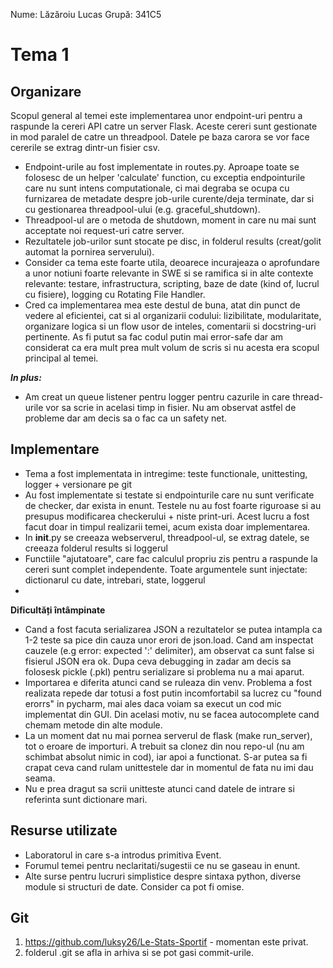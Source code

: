Nume: Lăzăroiu Lucas
Grupă: 341C5

# Tema 1

Organizare
-
Scopul general al temei este implementarea unor endpoint-uri pentru a raspunde la cereri API catre
un server Flask. Aceste cereri sunt gestionate in mod paralel de catre un threadpool. Datele pe baza
carora se vor face cererile se extrag dintr-un fisier csv.

* Endpoint-urile au fost implementate in routes.py. Aproape toate se folosesc de un helper 'calculate' function, 
cu exceptia  endpointurile care nu sunt intens computationale, ci mai degraba se ocupa cu furnizarea de metadate 
despre job-urile curente/deja terminate, dar si cu gestionarea threadpool-ului (e.g. graceful_shutdown).
* Threadpool-ul are o metoda de shutdown, moment in care nu mai sunt acceptate noi request-uri catre server.
* Rezultatele job-urilor sunt stocate pe disc, in folderul results (creat/golit automat la pornirea serverului).
* Consider ca tema este foarte utila, deoarece incurajeaza o aprofundare a unor notiuni foarte relevante in SWE si se 
ramifica  si in alte contexte relevante: testare, infrastructura, scripting, baze de date (kind of, lucrul cu fisiere),
logging cu Rotating File Handler.
* Cred ca implementarea mea este destul de buna, atat din punct de vedere al eficientei, cat si al organizarii codului:
lizibilitate, modularitate, organizare logica si un flow usor de inteles, comentarii si docstring-uri pertinente.
As fi putut sa fac codul putin mai error-safe dar am considerat ca era mult prea mult volum de scris si nu acesta era
scopul principal al temei.

***In plus:***


* Am creat un queue listener pentru logger pentru cazurile in care thread-urile vor sa scrie in acelasi timp in fisier.
Nu am observat astfel de probleme dar am decis sa o fac ca un safety net.


Implementare
-
* Tema a fost implementata in intregime: teste functionale, unittesting, logger + versionare pe git
* Au fost implementate si testate si endpointurile care nu sunt verificate de checker, dar exista in enunt.
Testele nu au fost foarte riguroase si au presupus modificarea checkerului + niste print-uri. Acest lucru
a fost facut doar in timpul realizarii temei, acum exista doar implementarea.
* In __init__.py se creeaza webserverul, threadpool-ul, se extrag datele, se creeaza folderul results si loggerul
* Functiile "ajutatoare", care fac calculul propriu zis pentru a raspunde la cereri sunt complet independente. Toate
argumentele sunt injectate: dictionarul cu date, intrebari, state, loggerul
*

**Dificultăți întâmpinate**

* Cand a fost facuta serializarea JSON a rezultatelor se putea intampla ca 1-2 teste sa pice din cauza unor erori de
json.load. Cand am inspectat cauzele (e.g error: expected ':' delimiter), am observat ca sunt false si fisierul JSON
era ok. Dupa ceva debugging in zadar am decis sa folosesk pickle (.pkl) pentru serializare si problema nu a mai aparut.
* Importarea e diferita atunci cand se ruleaza din venv. Problema a fost realizata repede dar totusi a fost putin
incomfortabil sa lucrez cu "found erorrs" in pycharm, mai ales daca voiam sa execut un cod mic implementat din GUI.
Din acelasi motiv, nu se facea autocomplete cand chemam metode din alte module.
* La un moment dat nu mai pornea serverul de flask (make run_server), tot o eroare de importuri. A trebuit sa clonez
din nou repo-ul (nu am schimbat absolut nimic in cod), iar apoi a functionat. S-ar putea sa fi crapat ceva cand rulam
unittestele dar in momentul de fata nu imi dau seama.
* Nu e prea dragut sa scrii unitteste atunci cand datele de intrare si referinta sunt dictionare mari. 

Resurse utilizate
-
* Laboratorul in care s-a introdus primitiva Event.
* Forumul temei pentru neclaritati/sugestii ce nu se gaseau in enunt.
* Alte surse pentru lucruri simplistice despre sintaxa python, diverse module si structuri de date. Consider ca pot fi
omise.

Git
-
1. https://github.com/luksy26/Le-Stats-Sportif - momentan este privat.
2. folderul .git se afla in arhiva si se pot gasi commit-urile.

